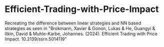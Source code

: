 # Efficient-Trading-with-Price-Impact
Recreating the difference between linear strategies and NN based strategies as seen in "Brokmann, Xavier &amp; Gonon, Lukas &amp; He, Guangyi &amp; Itkin, David &amp; Muhle-Karbe, Johannes. (2024). Efficient Trading with Price Impact. 10.2139/ssrn.5014119"
